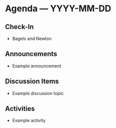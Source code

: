 # Agenda — YYYY-MM-DD

## Check-In 
- Bagels and Newton

## Announcements
- Example announcement

## Discussion Items
- Example discussion topic

## Activities
- Example activity

